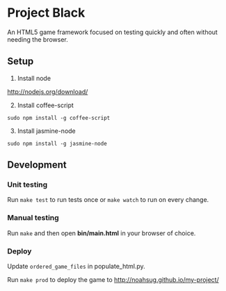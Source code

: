 # Project Black

An HTML5 game framework focused on testing quickly and often without needing the browser.

## Setup

1. Install node

http://nodejs.org/download/

2. Install coffee-script

`sudo npm install -g coffee-script`

3. Install jasmine-node

`sudo npm install -g jasmine-node`

## Development

### Unit testing
Run `make test` to run tests once or `make watch` to run on every change.

### Manual testing
Run `make` and then open **bin/main.html** in your browser of choice.

### Deploy
Update `ordered_game_files` in populate_html.py.

Run `make prod` to deploy the game to http://noahsug.github.io/my-project/